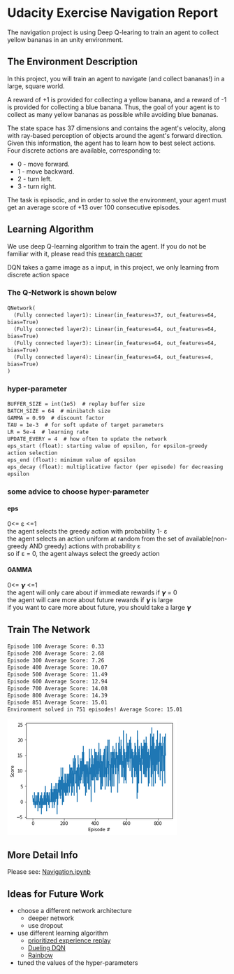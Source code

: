 # Udacity Exercise Navigation Report
The navigation project is using Deep Q-learing to train an agent to collect yellow bananas in an unity environment.
## The Environment Description
In this project, you will train an agent to navigate (and collect bananas!) in a large, square world.

A reward of +1 is provided for collecting a yellow banana, and a reward of -1 is provided for collecting a blue banana. Thus, the goal of your agent is to collect as many yellow bananas as possible while avoiding blue bananas.

The state space has 37 dimensions and contains the agent's velocity, along with ray-based perception of objects around the agent's forward direction. Given this information, the agent has to learn how to best select actions. Four discrete actions are available, corresponding to:

- 0 - move forward.
- 1 - move backward.
- 2 - turn left.
- 3 - turn right.

The task is episodic, and in order to solve the environment, your agent must get an average score of +13 over 100 consecutive episodes.
## Learning Algorithm
We use deep Q-learning algorithm to train the agent. If you do not be familiar with it, please read this [research paper](https://storage.googleapis.com/deepmind-media/dqn/DQNNaturePaper.pdf)

DQN takes a game image as a input, in this project, we only learning from discrete action space 

### The Q-Network is shown below

    QNetwork(
      (Fully connected layer1): Linear(in_features=37, out_features=64, bias=True)
      (Fully connected layer2): Linear(in_features=64, out_features=64, bias=True)
      (Fully connected layer3): Linear(in_features=64, out_features=64, bias=True)
      (Fully connected layer4): Linear(in_features=64, out_features=4, bias=True)
    ) 
### hyper-parameter

    BUFFER_SIZE = int(1e5)  # replay buffer size
    BATCH_SIZE = 64  # minibatch size
    GAMMA = 0.99  # discount factor
    TAU = 1e-3  # for soft update of target parameters
    LR = 5e-4  # learning rate
    UPDATE_EVERY = 4  # how often to update the network
    eps_start (float): starting value of epsilon, for epsilon-greedy action selection
    eps_end (float): minimum value of epsilon
    eps_decay (float): multiplicative factor (per episode) for decreasing epsilon
    
### some advice to choose hyper-parameter
#### eps
0<= ε <=1<br>
the agent selects the greedy action with probability 1- ε <br>
the agent selects an action uniform at random from the set of available(non-greedy AND greedy) actions with probability  ε <br>
so if  ε = 0, the agent always select the greedy action<br>
#### GAMMA
0<= 𝞬 <=1<br>
the agent will only care about if immediate rewards if 𝞬 = 0<br>
the agent will care more about future rewards if 𝞬 is large<br>
if you want to care more about future, you should take a large 𝞬

## Train The Network
    Episode 100	Average Score: 0.33
    Episode 200	Average Score: 2.68
    Episode 300	Average Score: 7.26
    Episode 400	Average Score: 10.07
    Episode 500	Average Score: 11.49
    Episode 600	Average Score: 12.94
    Episode 700	Average Score: 14.08
    Episode 800	Average Score: 14.39
    Episode 851	Average Score: 15.01
    Environment solved in 751 episodes!	Average Score: 15.01  
![train_network](https://raw.githubusercontent.com/yefengjie/udacity-exercise-navigation/master/train_network.png)
## More Detail Info
Please see: [Navigation.ipynb](https://github.com/yefengjie/udacity-exercise-navigation/blob/master/Navigation.ipynb)
## Ideas for Future Work
- choose a different network architecture
    - deeper network
    - use dropout
- use different learning algorithm 
    - [prioritized experience replay](https://arxiv.org/abs/1511.05952)
    - [Dueling DQN](https://arxiv.org/abs/1511.06581)
    - [Rainbow](https://arxiv.org/abs/1710.02298)
- tuned the values of the hyper-parameters
    
    
    
